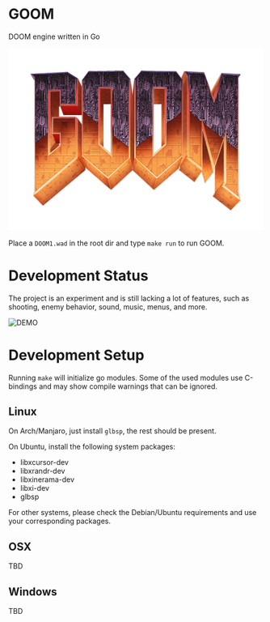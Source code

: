 # GOOM
DOOM engine written in Go

![GOOM](/misc/goom.png?raw=true "GOOM")

Place a `DOOM1.wad` in the root dir and type `make run` to run GOOM.

# Development Status

The project is an experiment and is still lacking a lot of
features, such as shooting, enemy behavior, sound, music, menus, and more.

![DEMO](/misc/goom-preview.gif?raw=true "DEMO")

# Development Setup

Running `make` will initialize go modules. Some of the used modules
use C-bindings and may show compile warnings that can be ignored.

## Linux

On Arch/Manjaro, just install `glbsp`, the rest should be present.

On Ubuntu, install the following system packages:

- libxcursor-dev
- libxrandr-dev
- libxinerama-dev
- libxi-dev
- glbsp

For other systems, please check the Debian/Ubuntu requirements and use your corresponding packages.

## OSX

TBD

## Windows

TBD
